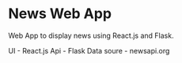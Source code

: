 # News Web App

Web App to display news using React.js and Flask.

UI - React.js
Api - Flask
Data soure - newsapi.org
